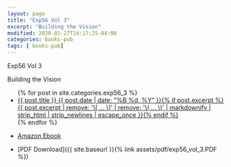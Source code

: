 ```yaml
---
layout: page
title: "Exp56 Vol 3"
excerpt: "Building the Vision"
modified: 2020-01-27T14:17:25-04:00
categories: books-pub
tags: [ books-pub]
---
```


Exp56 Vol 3

Building the Vision


<ul class="post-list">
{% for post in site.categories.exp56_3 %}
  <li><article><a href="{{ site.url }}{{ post.url }}">{{ post.title }} <span class="entry-date"><time datetime="{{ post.date | date_to_xmlschema }}">{{ post.date | date: "%B %d, %Y" }}</time></span>{% if post.excerpt %} <span class="excerpt">{{ post.excerpt | remove: '\[ ... \]' | remove: '\( ... \)' | markdownify | strip_html | strip_newlines | escape_once }}</span>{% endif %}</a></article></li>
{% endfor %}
</ul>

* [Amazon Ebook](https://amzn.to/2ynCIz5)

* [PDF Download]({{ site.baseurl }}{% link assets/pdf/exp56_vol_3.PDF  %})
